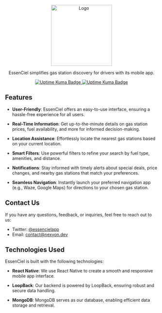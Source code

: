 <p align="center">
  <a href="https://github.com/EssenCiel/">
    <img src="https://avatars.githubusercontent.com/u/128941531?s=200&v=4" alt="Logo" width="200" height="200">
  </a>
</p>

<p align="center">
EssenCiel simplifies gas station discovery for drivers with its mobile app.
</p>

<p align="center">
    <a href="https://status.nexyon.dev/status/essenciel">
            <img src="https://status.nexyon.dev/api/badge/1/uptime?labelPrefix=API+&style=for-the-badge" alt="Uptime Kuma Badge">
      <img src="https://status.nexyon.dev/api/badge/4/uptime?labelPrefix=STORAGE+&style=for-the-badge" alt="Uptime Kuma Badge">
    </a>
</p>

## Features

- **User-Friendly**: EssenCiel offers an easy-to-use interface, ensuring a hassle-free experience for all users.

- **Real-Time Information**: Get up-to-the-minute details on gas station prices, fuel availability, and more for informed decision-making.

- **Location Assistance**: Effortlessly locate the nearest gas stations based on your current location.

- **Smart Filters**: Use powerful filters to refine your search by fuel type, amenities, and distance.

- **Notifications**: Stay informed with timely alerts about special deals, price changes, and nearby gas stations that match your preferences.

- **Seamless Navigation**: Instantly launch your preferred navigation app (e.g., Waze, Google Maps) for directions to your chosen gas station.

## Contact Us

If you have any questions, feedback, or inquiries, feel free to reach out to us:

- Twitter: [@essencielapp](https://twitter.com/essencielapp)
- Email: [contact@nexyon.dev](mailto:contact@nexyon.dev)


## Technologies Used

EssenCiel is built with the following technologies:

- **React Native**: We use React Native to create a smooth and responsive mobile app interface.
  
- **LoopBack**: Our backend is powered by LoopBack, ensuring robust and secure data handling.
  
- **MongoDB**: MongoDB serves as our database, enabling efficient data storage and retrieval.
